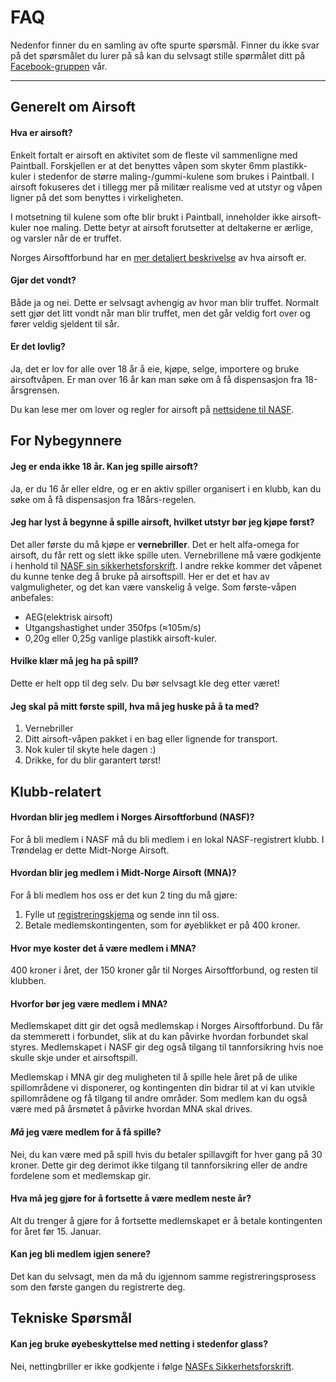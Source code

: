 # FAQ

Nedenfor finner du en samling av ofte spurte spørsmål. Finner du ikke svar på det spørsmålet du lurer på så kan du selvsagt stille spørmålet ditt på [Facebook-gruppen](https://www.facebook.com/groups/198079110278140/) vår.

---

## Generelt om Airsoft

#### Hva er airsoft?
Enkelt fortalt er airsoft en aktivitet som de fleste vil sammenligne med Paintball. Forskjellen er at det benyttes våpen som skyter 6mm plastikk-kuler i stedenfor de større maling-/gummi-kulene som brukes i Paintball. I airsoft fokuseres det i tillegg mer på militær realisme ved at utstyr og våpen ligner på det som benyttes i virkeligheten.

I motsetning til kulene som ofte blir brukt i Paintball, inneholder ikke airsoft-kuler noe maling. Dette betyr at airsoft forutsetter at deltakerne er ærlige, og varsler når de er truffet.

Norges Airsoftforbund har en [mer detaljert beskrivelse](http://nasf.no/index.php/informasjon/hva-er-airsoft-artikkel) av hva airsoft er.

#### Gjør det vondt?
Både ja og nei. Dette er selvsagt avhengig av hvor man blir truffet. Normalt sett gjør det litt vondt når man blir truffet, men det går veldig fort over og fører veldig sjeldent til sår.

#### Er det lovlig?
Ja, det er lov for alle over 18 år å eie, kjøpe, selge, importere og bruke airsoftvåpen. Er man over 16 år kan man søke om å få dispensasjon fra 18-årsgrensen.

Du kan lese mer om lover og regler for airsoft på [nettsidene til NASF](http://nasf.no/index.php/informasjon/lover-og-regler-artikkel).

## For Nybegynnere

#### Jeg er enda ikke 18 år. Kan jeg spille airsoft?
Ja, er du 16 år eller eldre, og er en aktiv spiller organisert i en klubb, kan du søke om å få dispensasjon fra 18års-regelen.

#### Jeg har lyst å begynne å spille airsoft, hvilket utstyr bør jeg kjøpe først?
Det aller første du må kjøpe er __vernebriller__. Det er helt alfa-omega for airsoft, du får rett og slett ikke spille uten. Vernebrillene må være godkjente i henhold til [NASF sin sikkerhetsforskrift](http://nasf.no/filedump/forskrift_sikkerhet.pdf).
I andre rekke kommer det våpenet du kunne tenke deg å bruke på airsoftspill. Her er det et hav av valgmuligheter, og det kan være vanskelig å velge. Som første-våpen anbefales:
* AEG(elektrisk airsoft)
* Utgangshastighet under 350fps (≈105m/s)
* 0,20g eller 0,25g vanlige plastikk airsoft-kuler. 

#### Hvilke klær må jeg ha på spill?
Dette er helt opp til deg selv. Du bør selvsagt kle deg etter været!

#### Jeg skal på mitt første spill, hva må jeg huske på å ta med?
1. Vernebriller
2. Ditt airsoft-våpen pakket i en bag eller lignende for transport.
3. Nok kuler til skyte hele dagen :)
4. Drikke, for du blir garantert tørst!

## Klubb-relatert

#### Hvordan blir jeg medlem i Norges Airsoftforbund (NASF)?
For å bli medlem i NASF må du bli medlem i en lokal NASF-registrert klubb. I Trøndelag er dette Midt-Norge Airsoft.

#### Hvordan blir jeg medlem i Midt-Norge Airsoft (MNA)?
For å bli medlem hos oss er det kun 2 ting du må gjøre:
1. Fylle ut [registreringskjema](http://) og sende inn til oss.
2. Betale medlemskontingenten, som for øyeblikket er på 400 kroner.

#### Hvor mye koster det å være medlem i MNA?
400 kroner i året, der 150 kroner går til Norges Airsoftforbund, og resten til klubben.

#### Hvorfor bør jeg være medlem i MNA?
Medlemskapet ditt gir det også medlemskap i Norges Airsoftforbund. Du får da stemmerett i forbundet, slik at du kan påvirke hvordan forbundet skal styres. Medlemskapet i NASF gir deg også tilgang til tannforsikring hvis noe skulle skje under et airsoftspill.

Medlemskap i MNA gir deg muligheten til å spille hele året på de ulike spillområdene vi disponerer, og kontingenten din bidrar til at vi kan utvikle spillområdene og få tilgang til andre områder. 
Som medlem kan du også være med på årsmøtet å påvirke hvordan MNA skal drives. 

#### *Må* jeg være medlem for å få spille?
Nei, du kan være med på spill hvis du betaler spillavgift for hver gang på 30 kroner. Dette gir deg derimot ikke tilgang til tannforsikring eller de andre fordelene som et medlemskap gir.

#### Hva må jeg gjøre for å fortsette å være medlem neste år?
Alt du trenger å gjøre for å fortsette medlemskapet er å betale kontingenten for året før 15. Januar.

#### Kan jeg bli medlem igjen senere?
Det kan du selvsagt, men da må du igjennom samme registreringsprosess som den første gangen du registrerte deg.

## Tekniske Spørsmål

#### Kan jeg bruke øyebeskyttelse med netting i stedenfor glass?
Nei, nettingbriller er ikke godkjente i følge [NASFs Sikkerhetsforskrift](http://nasf.no/filedump/forskrift_sikkerhet.pdf).
